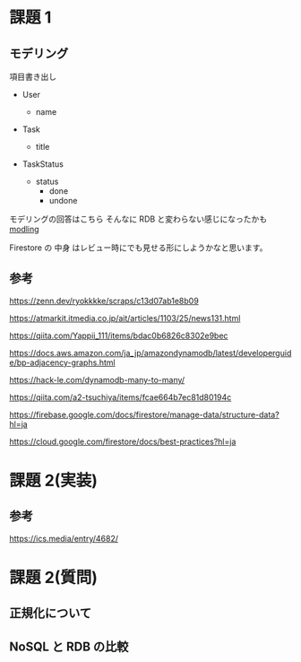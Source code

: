 # 課題 1

## モデリング

項目書き出し

- User

  - name

- Task

  - title

- TaskStatus
  - status
    - done
    - undone

モデリングの回答はこちら
そんなに RDB と変わらない感じになったかも
[modling](./modeling.png)

Firestore の 中身 はレビュー時にでも見せる形にしようかなと思います。

## 参考

https://zenn.dev/ryokkkke/scraps/c13d07ab1e8b09

https://atmarkit.itmedia.co.jp/ait/articles/1103/25/news131.html

https://qiita.com/Yappii_111/items/bdac0b6826c8302e9bec

https://docs.aws.amazon.com/ja_jp/amazondynamodb/latest/developerguide/bp-adjacency-graphs.html

https://hack-le.com/dynamodb-many-to-many/

https://qiita.com/a2-tsuchiya/items/fcae664b7ec81d80194c

https://firebase.google.com/docs/firestore/manage-data/structure-data?hl=ja

https://cloud.google.com/firestore/docs/best-practices?hl=ja

# 課題 2(実装)

## 参考

https://ics.media/entry/4682/

# 課題 2(質問)

## 正規化について

## NoSQL と RDB の比較
